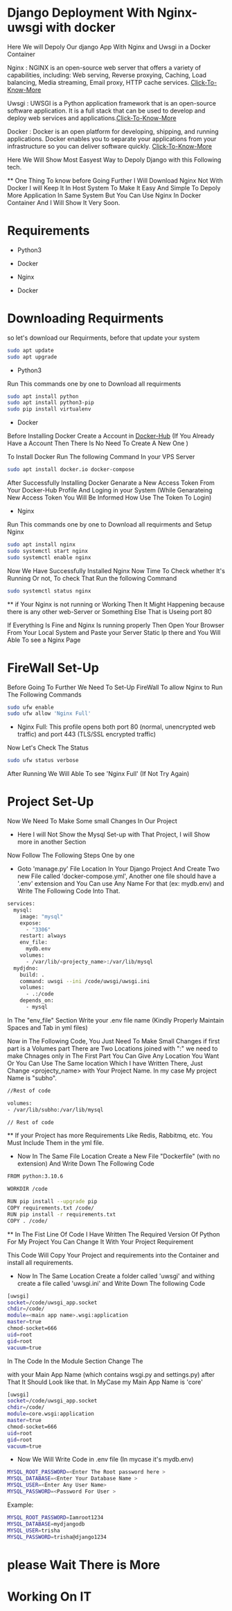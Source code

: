 # Django Deployment With Nginx-uwsgi with docker
Here We will Depoly Our django App With Nginx and Uwsgi in a Docker Container

Nginx : NGINX is an open-source web server that offers a variety of capabilities, including:
Web serving, Reverse proxying, Caching, Load balancing, Media streaming, Email proxy, HTTP cache services. [Click-To-Know-More](https://www.nginx.com/resources/glossary/nginx/)

Uwsgi : UWSGI is a Python application framework that is an open-source software application. It is a full stack that can be used to develop and deploy web services and applications.[Click-To-Know-More](https://en.wikipedia.org/wiki/UWSGI)

Docker : Docker is an open platform for developing, shipping, and running applications. Docker enables you to separate your applications from your infrastructure so you can deliver software quickly. [Click-To-Know-More](https://docs.docker.com/get-started/overview/)

Here We Will Show Most Easyest Way to Depoly Django with this Following tech.

** One Thing To know before Going Further I Will Download Nginx Not With Docker I will Keep It In Host System To Make It Easy And Simple To Depoly More Application In Same System
But You Can Use Nginx In Docker Container And I Will Show It Very Soon.

<h1>Requirements</h1>

- Python3

- Docker
  
- Nginx
  
- Docker

# Downloading Requirments
so let's download our Requirments, before that update your system

```bash
sudo apt update
sudo apt upgrade
```
- Python3

Run This commands one by one to Download all requirments 

```bash
sudo apt install python
sudo apt install python3-pip
sudo pip install virtualenv
```

- Docker

Before Installing Docker Create a Account in [Docker-Hub](https://hub.docker.com/) (If You Already Have a Account Then There Is No Need To Create A New One )

To Install Docker Run The following Command In your VPS Server

```bash
sudo apt install docker.io docker-compose
```
After Successfully Installing Docker Genarate a New Access Token From Your Docker-Hub Profile And Loging in your System (While Genarateing New Access Token You Will Be Informed How Use The Token To  Login)

- Nginx
  
Run This commands one by one to Download all requirments and Setup Nginx

```bash
sudo apt install nginx
sudo systemctl start nginx
sudo systemctl enable nginx
```
Now We Have Successfully Installed Nginx Now Time To Check whether It's Running Or not, To check That Run the following Command

```bash
sudo systemctl status nginx
```
** if Your Nginx is not running or Working Then It Might Happening because there is any other web-Server or Something Else That is Useing port 80

If Everything Is Fine and Nginx Is running properly Then Open Your Browser From Your Local System and Paste your Server Static Ip there and You Will Able To see a Nginx Page 

<h1>FireWall Set-Up</h1>

Before Going To Further We Need To Set-Up FireWall To allow Nginx to Run The Following Commands

```bash
sudo ufw enable
sudo ufw allow 'Nginx Full'
```
- Nginx Full: This profile opens both port 80 (normal, unencrypted web traffic) and port 443 (TLS/SSL encrypted traffic)

Now Let's Check The Status

```bash
sudo ufw status verbose
```
After Running We Will Able To see 'Nginx Full' (If Not Try Again)

<h1>Project Set-Up</h1>
Now We Need To Make Some small Changes In Our Project

 * Here I will Not Show the Mysql Set-up with That Project, I will Show more in another Section

Now Follow The Following Steps One by one

- Goto 'manage.py' File Location In Your Django Project And Create Two new File called 'docker-compose.yml', Another one file should have a '.env' extension and You Can use Any Name For that (ex: mydb.env) and Write The Following Code Into That.

```bash
services:
  mysql:
    image: "mysql"
    expose:
      - "3306"
    restart: always
    env_file:
      mydb.env
    volumes:
      - /var/lib/<projecty_name>:/var/lib/mysql
  mydjdno:
    build: .
    command: uwsgi --ini /code/uwsgi/uwsgi.ini
    volumes:
      - .:/code
    depends_on:
      - mysql
```
In The "env_file" Section Write your .env file name (Kindly Properly Maintain Spaces and Tab in yml files)


Now in The Following Code, You Just Need To Make Small Changes if first part is a Volumes part There are Two Locations joined with ":" we need to make Chnages only in The First Part You Can Give Any Location You Want Or You Can Use The Same location Which I have Written There, Just Change <projecty_name> with Your Project Name.
In my case My project Name is "subho".

```bash
//Rest of code

volumes:
- /var/lib/subho:/var/lib/mysql

// Rest of code
```
** If your Project has more Requirements Like Redis, Rabbitmq, etc. You Must Include Them in the yml file.

- Now In The Same File Location Create a New File "Dockerfile" (with no extension) And Write Down The Following Code

```bash
FROM python:3.10.6

WORKDIR /code

RUN pip install --upgrade pip
COPY requirements.txt /code/
RUN pip install -r requirements.txt
COPY . /code/

```
** In The Fist Line Of Code I Have Written The Required Version Of Python For My Project You Can Change It With Your Project Requirement 

This Code Will Copy Your Project and requirements into the Container and install all requirements.

- Now In The Same Location Create a folder called 'uwsgi' and withing create a file called 'uwsgi.ini' and Write Down The following Code

```bash
[uwsgi]
socket=/code/uwsgi_app.socket
chdir=/code/
module=<main app name>.wsgi:application
master=true
chmod-socket=666
uid=root
gid=root
vacuum=true
```

In The Code In the Module Section Change The <main app name> with your Main App Name (which contains wsgi.py and settings.py) after That It Should Look like that.
In MyCase my Main App Name is 'core'

```bash
[uwsgi]
socket=/code/uwsgi_app.socket
chdir=/code/
module=core.wsgi:application
master=true
chmod-socket=666
uid=root
gid=root
vacuum=true
```
- Now We Will Write Code in .env file (In mycase it's mydb.env)

```bash
MYSQL_ROOT_PASSWORD=<Enter The Root password here >
MYSQL_DATABASE=<Enter Your Database Name >
MYSQL_USER=<Enter Any User Name>
MYSQL_PASSWORD=<Password For User >
```

Example:

```bash
MYSQL_ROOT_PASSWORD=Iamroot1234
MYSQL_DATABASE=mydjangodb
MYSQL_USER=trisha
MYSQL_PASSWORD=trisha@django1234
```
# please Wait There is More
# Working On IT
